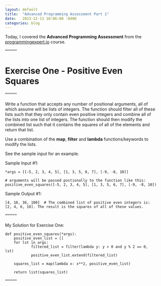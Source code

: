 ```yaml
---
layout: default
title:  "Advanced Programming Assessment Part 1"
date:   2023-12-13 10:06:00 -0400
categories: blog
---
```

Today, I covered the __Advanced Programming Assessment__ from the [programmingexpert.io][course-site] course.

""""""

# Exercise One - Positive Even Squares

""""""

Write a function that accepts any number of positional arguments, all of which assume will be lists of integers. The function should filter all of these lists such that they only contain even positive integers and combine all of the lists into one list of integers. The function should then modify the combined list such that it contains the squares of all of the elements and return that list.

Use a combination of the __map__, __filter__ and __lambda__ functions/keywords to modify the lists.

See the sample input for an example.

Sample Input #1:

    *args = [[-5, 2, 3, 4, 5], [1, 3, 5, 6, 7], [-9, -8, 10]]

    # arguments will be passed postionally to the function like this: positive_even_squares([-5, 2, 3, 4, 5], [1, 3, 5, 6, 7], [-9, -8, 10])

Sample Output #1:

    [4, 16, 36, 100]  # The combined list of positive even integers is: [2, 4, 6, 10]. The result is the squares of all of these values.

""""""

My Solution for Exercise One:

    def positive_even_squares(*args):
        positive_even_list = []
        for lst in args:
                filtered_list = filter(lambda y: y > 0 and y % 2 == 0, lst)
                positive_even_list.extend(filtered_list)
    
        squares_list = map(lambda x: x**2, positive_even_list)

        return list(squares_list)

""""""

[course-site]: https://www.programmingexpert.io/index